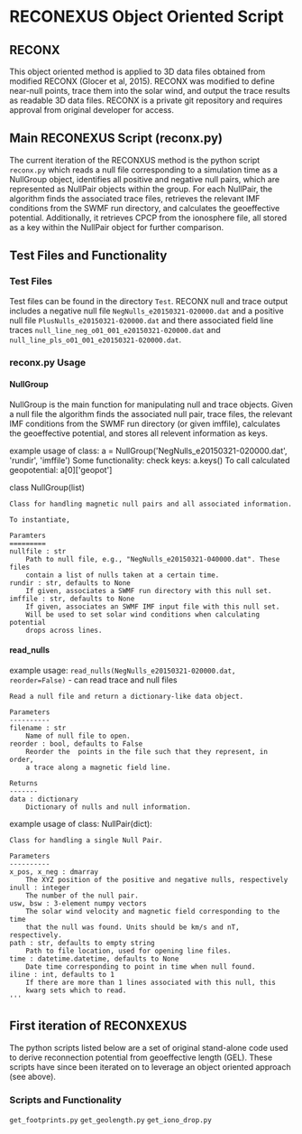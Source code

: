 # RECONEXUS Object Oriented Script

## RECONX
This object oriented method is applied to 3D data files obtained from modified RECONX (Glocer et al, 2015). RECONX was modified to define near-null points, trace them into the solar wind, and output the trace results as readable 3D data files. RECONX is a private git repository and requires approval from original developer for access. 

## Main RECONEXUS Script (reconx.py)
The current iteration of the RECONXUS method is the python script `reconx.py` which reads a null file corresponding to a simulation time as a NullGroup object, identifies all positive and negative null pairs, which are represented as NullPair objects within the group. For each NullPair, the algorithm finds the associated trace files, retrieves the relevant IMF conditions from the SWMF run directory, and calculates the geoeffective potential. Additionally, it retrieves CPCP from the ionosphere file, all stored as a key within the NullPair object for further comparison.

## Test Files and Functionality

### Test Files
Test files can be found in the directory `Test`. RECONX null and trace output includes a negative null file `NegNulls_e20150321-020000.dat` and a positive null file `PlusNulls_e20150321-020000.dat` and there associated field line traces `null_line_neg_o01_001_e20150321-020000.dat` and `null_line_pls_o01_001_e20150321-020000.dat`. 

### reconx.py Usage

#### NullGroup
NullGroup is the main function for manipulating null and trace objects. Given a null file the algorithm finds the associated null pair, trace files, the relevant IMF conditions from the SWMF run directory (or given imffile), calculates the geoeffective potential, and stores all relevent information as keys.

example usage of class: a = NullGroup('NegNulls_e20150321-020000.dat', 'rundir', 'imffile')
Some functionality:
check keys: a.keys()
To call calculated geopotential: a[0]['geopot']


class NullGroup(list)

    Class for handling magnetic null pairs and all associated information.

    To instantiate,

    Paramters
    =========
    nullfile : str
        Path to null file, e.g., "NegNulls_e20150321-040000.dat". These files
        contain a list of nulls taken at a certain time.
    rundir : str, defaults to None
        If given, associates a SWMF run directory with this null set.
    imffile : str, defaults to None
        If given, associates an SWMF IMF input file with this null set.
        Will be used to set solar wind conditions when calculating potential
        drops across lines.

#### read_nulls
example usage: `read_nulls(NegNulls_e20150321-020000.dat, reorder=False)` - can read trace and null files

    Read a null file and return a dictionary-like data object.

    Parameters
    ----------
    filename : str
        Name of null file to open.
    reorder : bool, defaults to False
        Reorder the  points in the file such that they represent, in order,
        a trace along a magnetic field line.

    Returns
    -------
    data : dictionary
        Dictionary of nulls and null information.
    
example usage of class: NullPair(dict):

    Class for handling a single Null Pair.

    Parameters
    ----------
    x_pos, x_neg : dmarray
        The XYZ position of the positive and negative nulls, respectively
    inull : integer
        The number of the null pair.
    usw, bsw : 3-element numpy vectors
        The solar wind velocity and magnetic field corresponding to the time
        that the null was found. Units should be km/s and nT, respectively.
    path : str, defaults to empty string
        Path to file location, used for opening line files.
    time : datetime.datetime, defaults to None
        Date time corresponding to point in time when null found.
    iline : int, defaults to 1
        If there are more than 1 lines associated with this null, this
        kwarg sets which to read.
    '''

## First iteration of RECONXEXUS
The python scripts listed below are a set of original stand-alone code used to derive reconnection potential from geoeffective length (GEL). These scripts have since been iterated on to leverage an object oriented approach (see above).
### Scripts and Functionality
`get_footprints.py` 
`get_geolength.py`
`get_iono_drop.py`
